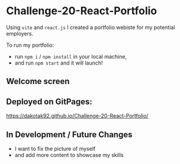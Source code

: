 # Challenge-20-React-Portfolio

Using `vite` and `react.js` I created a portfolio webiste for my potential employers.

To run my portfolio: 
+ run `npm i` / `npm install` in your local machine,
+ and run  `npm start` and it will launch!

## Welcome screen
  
 ## Deployed on GitPages:
https://dakotak92.github.io/Challenge-20-React-Portfolio/

 ## In Development / Future Changes
 + I want to fix the picture of myself
 + and add more content to showcase my skills
